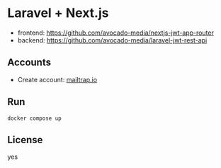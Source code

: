 # Laravel + Next.js

- frontend: https://github.com/avocado-media/nextjs-jwt-app-router
- backend: https://github.com/avocado-media/laravel-jwt-rest-api

## Accounts

- Create account: [mailtrap.io](https://mailtrap.io)

## Run

`docker compose up`

## License

yes
